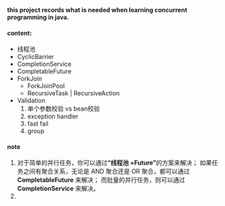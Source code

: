 <b> this project records what is needed when learning concurrent programming in java.</b>


#### content:
* 线程池 
* CyclicBarrier
* CompletionService
* CompletableFuture
* ForkJoin
    * ForkJoinPool
    * RecursiveTask | RecursiveAction
* Validation
    1. 单个参数校验 vs bean校验
    2. exception handler
    3. fast fail
    4. group

#### note
1. 对于简单的并行任务，你可以通过<b>“线程池 +Future”</b>的方案来解决；
如果任务之间有聚合关系，无论是 AND 聚合还是 OR 聚合，都可以通过 <b>CompletableFuture</b> 来解决；
而批量的并行任务，则可以通过 <b>CompletionService</b> 来解决。
2. 